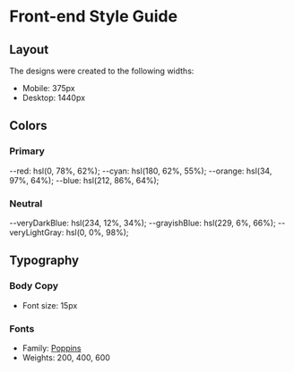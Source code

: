 # Front-end Style Guide

## Layout

The designs were created to the following widths:

- Mobile: 375px
- Desktop: 1440px

## Colors

### Primary

--red: hsl(0, 78%, 62%);
--cyan: hsl(180, 62%, 55%);
--orange: hsl(34, 97%, 64%);
--blue: hsl(212, 86%, 64%);

### Neutral

--veryDarkBlue: hsl(234, 12%, 34%);
--grayishBlue: hsl(229, 6%, 66%);
--veryLightGray: hsl(0, 0%, 98%);

## Typography

### Body Copy

- Font size: 15px

### Fonts

- Family: [Poppins](https://fonts.google.com/specimen/Poppins)
- Weights: 200, 400, 600
